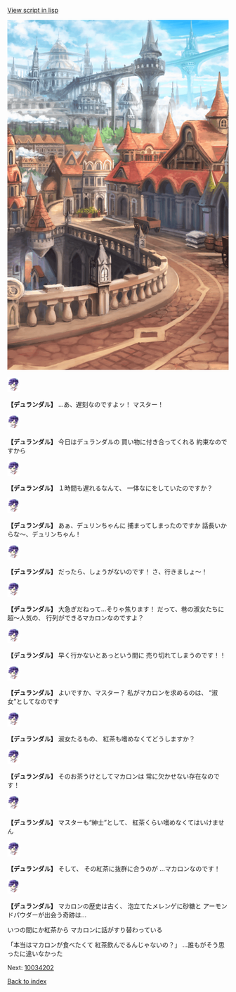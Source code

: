 [View script in lisp](../scripts/10034201.txt)

![town.png](../images/backgrounds/town.png)

<img src="../images/units/100341.png" alt="100341.png" height="34"/>

**【デュランダル】**
…あ、遅刻なのですよッ！
マスター！

<img src="../images/units/100341.png" alt="100341.png" height="34"/>

**【デュランダル】**
今日はデュランダルの
買い物に付き合ってくれる
約束なのですから

<img src="../images/units/100341.png" alt="100341.png" height="34"/>

**【デュランダル】**
１時間も遅れるなんて、
一体なにをしていたのですか？

<img src="../images/units/100341.png" alt="100341.png" height="34"/>

**【デュランダル】**
あぁ、デュリンちゃんに
捕まってしまったのですか
話長いからな〜、デュリンちゃん！

<img src="../images/units/100341.png" alt="100341.png" height="34"/>

**【デュランダル】**
だったら、しょうがないのです！
さ、行きましょ〜！

<img src="../images/units/100341.png" alt="100341.png" height="34"/>

**【デュランダル】**
大急ぎだねって…そりゃ焦ります！
だって、巷の淑女たちに超〜人気の、
行列ができるマカロンなのですよ？

<img src="../images/units/100341.png" alt="100341.png" height="34"/>

**【デュランダル】**
早く行かないとあっという間に
売り切れてしまうのです！！

<img src="../images/units/100341.png" alt="100341.png" height="34"/>

**【デュランダル】**
よいですか、マスター？
私がマカロンを求めるのは、
“淑女”としてなのです

<img src="../images/units/100341.png" alt="100341.png" height="34"/>

**【デュランダル】**
淑女たるもの、
紅茶も嗜めなくてどうしますか？

<img src="../images/units/100341.png" alt="100341.png" height="34"/>

**【デュランダル】**
そのお茶うけとしてマカロンは
常に欠かせない存在なのです！

<img src="../images/units/100341.png" alt="100341.png" height="34"/>

**【デュランダル】**
マスターも“紳士”として、
紅茶くらい嗜めなくてはいけません

<img src="../images/units/100341.png" alt="100341.png" height="34"/>

**【デュランダル】**
そして、
その紅茶に抜群に合うのが
…マカロンなのです！

<img src="../images/units/100341.png" alt="100341.png" height="34"/>

**【デュランダル】**
マカロンの歴史は古く、
泡立てたメレンゲに砂糖と
アーモンドパウダーが出会う奇跡は…

いつの間にか紅茶から
マカロンに話がすり替わっている

「本当はマカロンが食べたくて
紅茶飲んでるんじゃないの？」
…誰もがそう思ったに違いなかった

Next: [10034202](10034202.md)

[Back to index](index.md)
